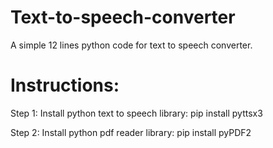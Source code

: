 # Text-to-speech-converter
A simple 12 lines python code for text to speech converter.
# Instructions:
Step 1: Install python text to speech library: pip install pyttsx3

Step 2: Install python pdf reader library: pip install pyPDF2
